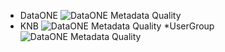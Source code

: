 * DataONE
![DataONE Metadata Quality](https://github.com/NCEAS/metadig-engine/blob/master/docs/mockups/DataONE/DataONE-profile.png "DataONE Profile Page")
* KNB
![DataONE Metadata Quality](https://github.com/NCEAS/metadig-engine/blob/master/docs/mockups/KNB/knb-profile.png "DataONE Profile Page")
*UserGroup
![DataONE Metadata Quality](https://github.com/NCEAS/metadig-engine/blob/master/docs/mockups/UserGroup/group-profile.png "DataONE Profile Page")


